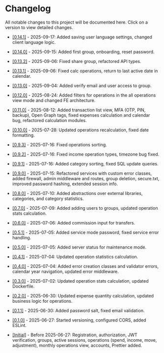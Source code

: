 # Changelog

All notable changes to this project will be documented here.
Click on a version to view detailed changes.

* [\[0.14.1\]](changelog/0.14.1.md) - 2025-09-17: Added saving user language settings, changed client language logic.

* [\[0.14.0\]](changelog/0.14.0.md) - 2025-09-15: Added first group, onboarding, reset password.

* [\[0.13.2\]](changelog/0.13.2.md) - 2025-09-06: Fixed share group, refactored API types.

* [\[0.13.1\]](changelog/0.13.1.md) - 2025-09-06: Fixed calc operations, return to last active date in calendar.

* [\[0.13.0\]](changelog/0.13.0.md) - 2025-09-04: Added verify email and user access to group.

* [\[0.12.0\]](changelog/0.12.0.md) - 2025-08-24: Added filters for operations in the all operations view mode and changed FE architecture.

* [\[0.11.0\]](changelog/0.11.0.md) - 2025-08-12: Added transaction list view, MFA (OTP, PIN, backup), Open Graph tags, fixed expenses calculation and calendar bug, refactored calculation modules.

* [\[0.10.0\]](changelog/0.10.0.md) - 2025-07-28: Updated operations recalculation, fixed date formatting.

* [\[0.9.3\]](changelog/0.9.3.md) - 2025-07-16: Fixed operations sorting.

* [\[0.9.2\]](changelog/0.9.2.md) - 2025-07-16: Fixed income operation types, timezone bug fixed.

* [\[0.9.1\]](changelog/0.9.1.md) - 2025-07-16: Added category sorting, fixed SQL update queries.

* [\[0.9.0\]](changelog/0.9.0.md) - 2025-07-15: Refactored services with custom error classes, added firewall, admin middleware and routes, group deletion, secure.txt, improved password hashing, extended session info.

* [\[0.8.0\]](changelog/0.8.0.md) - 2025-07-10: Added abstractions over external libraries, categories, and category statistics.

* [\[0.7.0\]](changelog/0.7.0.md) - 2025-07-09: Added adding users to groups, updated operation stats calculation.

* [\[0.6.0\]](changelog/0.6.0.md) - 2025-07-06: Added commission input for transfers.

* [\[0.5.1\]](changelog/0.5.1.md) - 2025-07-05: Added service mode password, fixed service error handling.

* [\[0.5.0\]](changelog/0.5.0.md) - 2025-07-05: Added server status for maintenance mode.

* [\[0.4.1\]](changelog/0.4.1.md) - 2025-07-04: Updated operation statistics calculation.

* [\[0.4.0\]](changelog/0.4.0.md) - 2025-07-04: Added error creation classes and validator errors, calendar year navigation, updated error middleware.

* [\[0.3.0\]](changelog/0.3.0.md) - 2025-07-02: Updated operation stats calculation, updated Dockerfile.

* [\[0.2.0\]](changelog/0.2.0.md) - 2025-06-30: Updated expense quantity calculation, updated business logic for operations.

* [\[0.1.1\]](changelog/0.1.1.md) - 2025-06-30: Added password salt, fixed email validation.

* [\[0.1.0\]](changelog/0.1.0.md) - 2025-06-27: Started versioning, configured CORS, added ESLint.

* [\[Initial\]](changelog/initial.md) - Before 2025-06-27: Registration, authorization, JWT verification, groups, active sessions, operations (spend, income, move, adjustment), monthly operations view, accounts, Prettier added.
